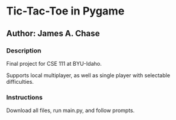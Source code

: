 # Tic-Tac-Toe in Pygame
## Author: James A. Chase

### Description
Final project for CSE 111 at BYU-Idaho.

Supports local multiplayer, as well as single player with selectable difficulties.

### Instructions
Download all files, run main.py, and follow prompts.